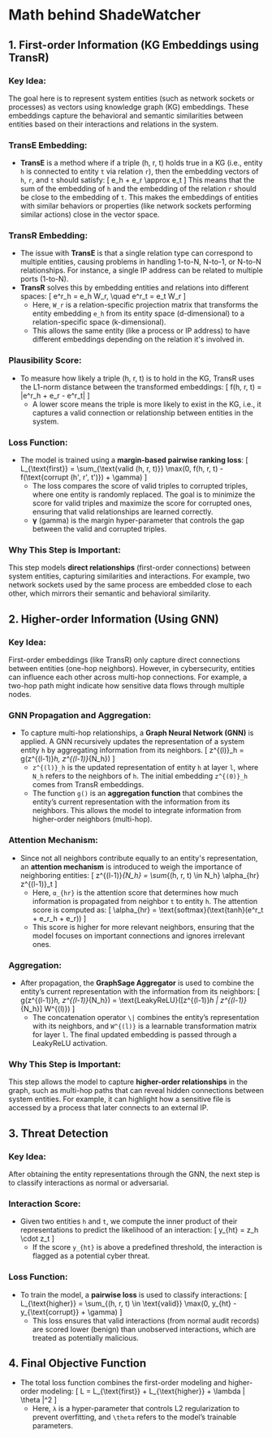 # Math behind ShadeWatcher

## 1. First-order Information (KG Embeddings using TransR)

### Key Idea:
The goal here is to represent system entities (such as network sockets or processes) as vectors using knowledge graph (KG) embeddings. These embeddings capture the behavioral and semantic similarities between entities based on their interactions and relations in the system.

### TransE Embedding:
- **TransE** is a method where if a triple (h, r, t) holds true in a KG (i.e., entity `h` is connected to entity `t` via relation `r`), then the embedding vectors of `h`, `r`, and `t` should satisfy:
  \[
  e_h + e_r \approx e_t
  \]
  This means that the sum of the embedding of `h` and the embedding of the relation `r` should be close to the embedding of `t`. This makes the embeddings of entities with similar behaviors or properties (like network sockets performing similar actions) close in the vector space.

### TransR Embedding:
- The issue with **TransE** is that a single relation type can correspond to multiple entities, causing problems in handling 1-to-N, N-to-1, or N-to-N relationships. For instance, a single IP address can be related to multiple ports (1-to-N).
- **TransR** solves this by embedding entities and relations into different spaces:
  \[
  e^r_h = e_h W_r, \quad e^r_t = e_t W_r
  \]
  - Here, `W_r` is a relation-specific projection matrix that transforms the entity embedding `e_h` from its entity space (d-dimensional) to a relation-specific space (k-dimensional).
  - This allows the same entity (like a process or IP address) to have different embeddings depending on the relation it's involved in.

### Plausibility Score:
- To measure how likely a triple (h, r, t) is to hold in the KG, TransR uses the L1-norm distance between the transformed embeddings:
  \[
  f(h, r, t) = \|e^r_h + e_r - e^r_t\|
  \]
  - A lower score means the triple is more likely to exist in the KG, i.e., it captures a valid connection or relationship between entities in the system.

### Loss Function:
- The model is trained using a **margin-based pairwise ranking loss**:
  \[
  L_{\text{first}} = \sum_{\text{valid (h, r, t)}} \max(0, f(h, r, t) - f(\text{corrupt (h', r', t')}) + \gamma)
  \]
  - The loss compares the score of valid triples to corrupted triples, where one entity is randomly replaced. The goal is to minimize the score for valid triples and maximize the score for corrupted ones, ensuring that valid relationships are learned correctly.
  - **γ** (gamma) is the margin hyper-parameter that controls the gap between the valid and corrupted triples.

### Why This Step is Important:
This step models **direct relationships** (first-order connections) between system entities, capturing similarities and interactions. For example, two network sockets used by the same process are embedded close to each other, which mirrors their semantic and behavioral similarity.

## 2. Higher-order Information (Using GNN)

### Key Idea:
First-order embeddings (like TransR) only capture direct connections between entities (one-hop neighbors). However, in cybersecurity, entities can influence each other across multi-hop connections. For example, a two-hop path might indicate how sensitive data flows through multiple nodes.

### GNN Propagation and Aggregation:
- To capture multi-hop relationships, a **Graph Neural Network (GNN)** is applied. A GNN recursively updates the representation of a system entity `h` by aggregating information from its neighbors.
  \[
  z^{(l)}_h = g(z^{(l-1)}_h, z^{(l-1)}_{N_h})
  \]
  - `z^{(l)}_h` is the updated representation of entity `h` at layer `l`, where `N_h` refers to the neighbors of `h`. The initial embedding `z^{(0)}_h` comes from TransR embeddings.
  - The function `g()` is an **aggregation function** that combines the entity’s current representation with the information from its neighbors. This allows the model to integrate information from higher-order neighbors (multi-hop).

### Attention Mechanism:
- Since not all neighbors contribute equally to an entity's representation, an **attention mechanism** is introduced to weigh the importance of neighboring entities:
  \[
  z^{(l-1)}_{N_h} = \sum_{(h, r, t) \in N_h} \alpha_{hr} z^{(l-1)}_t
  \]
  - Here, `α_{hr}` is the attention score that determines how much information is propagated from neighbor `t` to entity `h`. The attention score is computed as:
    \[
    \alpha_{hr} = \text{softmax}(\text{tanh}(e^r_t + e_r_h + e_r))
    \]
  - This score is higher for more relevant neighbors, ensuring that the model focuses on important connections and ignores irrelevant ones.

### Aggregation:
- After propagation, the **GraphSage Aggregator** is used to combine the entity’s current representation with the information from its neighbors:
  \[
  g(z^{(l-1)}_h, z^{(l-1)}_{N_h}) = \text{LeakyReLU}([z^{(l-1)}_h \| z^{(l-1)}_{N_h}] W^{(l)})
  \]
  - The concatenation operator `\|` combines the entity’s representation with its neighbors, and `W^{(l)}` is a learnable transformation matrix for layer `l`. The final updated embedding is passed through a LeakyReLU activation.

### Why This Step is Important:
This step allows the model to capture **higher-order relationships** in the graph, such as multi-hop paths that can reveal hidden connections between system entities. For example, it can highlight how a sensitive file is accessed by a process that later connects to an external IP.

## 3. Threat Detection

### Key Idea:
After obtaining the entity representations through the GNN, the next step is to classify interactions as normal or adversarial.

### Interaction Score:
- Given two entities `h` and `t`, we compute the inner product of their representations to predict the likelihood of an interaction:
  \[
  y_{ht} = z_h \cdot z_t
  \]
  - If the score `y_{ht}` is above a predefined threshold, the interaction is flagged as a potential cyber threat.

### Loss Function:
- To train the model, a **pairwise loss** is used to classify interactions:
  \[
  L_{\text{higher}} = \sum_{(h, r, t) \in \text{valid}} \max(0, y_{ht} - y_{\text{corrupt}} + \gamma)
  \]
  - This loss ensures that valid interactions (from normal audit records) are scored lower (benign) than unobserved interactions, which are treated as potentially malicious.

## 4. Final Objective Function

- The total loss function combines the first-order modeling and higher-order modeling:
  \[
  L = L_{\text{first}} + L_{\text{higher}} + \lambda \| \theta \|^2
  \]
  - Here, `λ` is a hyper-parameter that controls L2 regularization to prevent overfitting, and `\theta` refers to the model’s trainable parameters.


